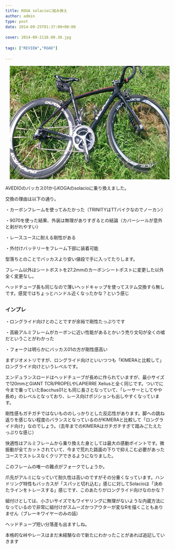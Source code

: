 ```yaml
---
title: KOGA solacioに組み換え
author: admin
type: post
date: 2014-09-25T01:37:00+00:00

cover: 2014-09-2110.09.30.jpg

tags: ["REVIEW","ROAD"]

---
```

<div class="separator" style="clear: both; text-align: center;">
  <a href="2014-09-2110.09.30.jpg" imageanchor="1" style="margin-left: 1em; margin-right: 1em;"><img border="0" height="358" src="2014-09-2110.09.30.jpg" width="640" /></a>
</div>

AVEDIOのバッカス01からKOGAのsolacioに乗り換えました。

交換の理由は以下の通り。

・カーボンフレームを使ってみたかった（TRINITYはTTバイクなのでノーカン）

・9070を使った結果、外装は無理がありすぎるとの結論（カバーシールが意外と剥がれやすい）

・レースユースに耐える剛性がある

・外付けバッテリーをフレーム下部に装着可能

型落ちとのことでバッカスより安い値段で手に入ってたりします。

フレーム以外はシートポストを27.2mmのカーボンシートポストに変更した以外全く変更なし。

ヘッドチューブ長も同じなので薄いヘッドキャップを使ってステム交換すら無しです。感覚ではちょっとハンドル近くなったかな？という感じ



##

### インプレ

・ロングライド向けとのことですが余裕で剛性たっぷりです

・高級アルミフレームがカーボンに近い性能があるとかいう売り文句が全くの嘘だということがわかった

・フォークは明らかにバッカス01の方が剛性感高い

まずジオメトリですが、ロングライド向けといいつつも「KIMERAと比較して」ロングライド向けというレベルです。

エンデュランスロードはヘッドチューブが長めに作られていますが、最小サイズで120mmとGIANT TCR/PROPELやLAPIERRE Xeliusと全く同じです。ついでに今まで乗っていたBacchus01とも同じ長さとなっていて、「レーサーとしてやや長め」のレベルとなっており、レース向けポジションも出しやすくなっています。

剛性感もガチガチではないもののしっかりとした反応性があります。脚への跳ね返りを感じない程度のバランスとなっているのがKIMERAと比較して「ロングライド向け」なのでしょう。（去年までのKIMERAはガチガチすぎて踏みごたえたっぷりな感じ）

快適性はアルミフレームから乗り換えた身としては最大の感動ポイントです。微振動が全てカットされていて、今まで荒れた路面の下りで抑えこむ必要があったコースでストレスなくクリアできるようになりました。

このフレームの唯一の難点がフォークでしょうか。

爪先がアルミになっていて耐久性は高いのですがその分重くなっています。ハンドリング特性もバッカスが「スパッと切れ込む」感じに対してSolacioは「決めたラインをトレースする」感じです、このあたりがロングライド向けなのかな？

組付けとしては、小さいサイズでもワイヤリングに無理がないような内蔵方法になっているので非常に組付けがスムーズかつアウターが変なRを描くこともありません（ブレーキワイヤーのみの話）

ヘッドチューブ短い分落差も出ますしね。

本格的な峠やレースはまだ未経験なので新たにわかったことがあれば追記していきます

